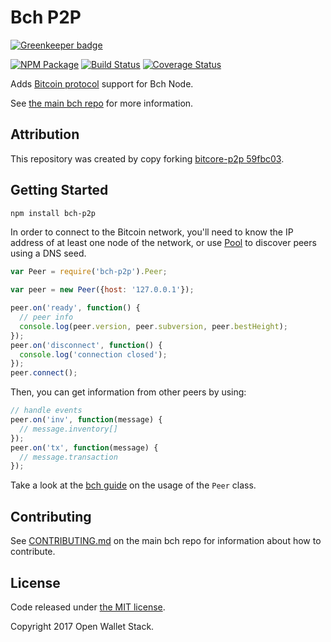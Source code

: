 Bch P2P
=======

[![Greenkeeper badge](https://badges.greenkeeper.io/owstack/bch-p2p.svg)](https://greenkeeper.io/)

[![NPM Package](https://img.shields.io/npm/v/bch-p2p.svg?style=flat-square)](https://www.npmjs.org/package/bch-p2p)
[![Build Status](https://img.shields.io/travis/owstack/bch-p2p.svg?branch=master&style=flat-square)](https://travis-ci.org/owstack/bch-p2p)
[![Coverage Status](https://img.shields.io/coveralls/owstack/bch-p2p.svg?style=flat-square)](https://coveralls.io/r/owstack/bch-p2p?branch=master)

Adds [Bitcoin protocol](https://en.bitcoin.it/wiki/Protocol_documentation) support for Bch Node.

See [the main bch repo](https://github.com/owstack/bch) for more information.

## Attribution

This repository was created by copy forking [bitcore-p2p 59fbc03](https://github.com/bitpay/bitcore-p2p/commit/59fbc037153725a9007264e1d63edeec24d222cd).

## Getting Started

```sh
npm install bch-p2p
```
In order to connect to the Bitcoin network, you'll need to know the IP address of at least one node of the network, or use [Pool](/docs/pool.md) to discover peers using a DNS seed.

```javascript
var Peer = require('bch-p2p').Peer;

var peer = new Peer({host: '127.0.0.1'});

peer.on('ready', function() {
  // peer info
  console.log(peer.version, peer.subversion, peer.bestHeight);
});
peer.on('disconnect', function() {
  console.log('connection closed');
});
peer.connect();
```

Then, you can get information from other peers by using:

```javascript
// handle events
peer.on('inv', function(message) {
  // message.inventory[]
});
peer.on('tx', function(message) {
  // message.transaction
});
```

Take a look at the [bch guide](http://bch.io/guide/peer.html) on the usage of the `Peer` class.

## Contributing

See [CONTRIBUTING.md](https://github.com/owstack/bch/blob/master/CONTRIBUTING.md) on the main bch repo for information about how to contribute.

## License

Code released under [the MIT license](https://github.com/owstack/bch/blob/master/LICENSE).

Copyright 2017 Open Wallet Stack.
